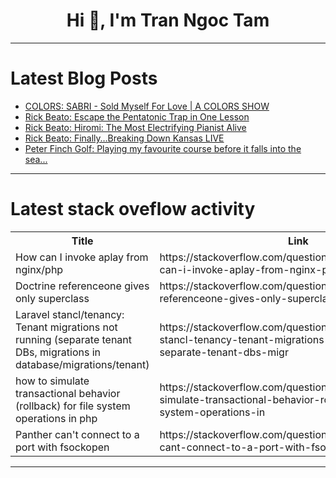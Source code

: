 <h1 align="center">Hi 👋, I'm Tran Ngoc Tam</h1>

---

# Latest Blog Posts 
<!-- BLOG-POST-LIST:START -->
- [COLORS: SABRI - Sold Myself For Love | A COLORS SHOW](https://dev.to/music_youtube/colors-sabri-sold-myself-for-love-a-colors-show-2890)
- [Rick Beato: Escape the Pentatonic Trap in One Lesson](https://dev.to/music_youtube/rick-beato-escape-the-pentatonic-trap-in-one-lesson-2760)
- [Rick Beato: Hiromi: The Most Electrifying Pianist Alive](https://dev.to/music_youtube/rick-beato-hiromi-the-most-electrifying-pianist-alive-5dbc)
- [Rick Beato: Finally…Breaking Down Kansas LIVE](https://dev.to/music_youtube/rick-beato-finallybreaking-down-kansas-live-4kh4)
- [Peter Finch Golf: Playing my favourite course before it falls into the sea...](https://dev.to/youtube_golf/peter-finch-golf-playing-my-favourite-course-before-it-falls-into-the-sea-1a)
<!-- BLOG-POST-LIST:END -->

---

# Latest stack oveflow activity
<table>
  <tr><th>Title</th><th>Link</th></tr>
  <!-- STACKOVERFLOW:START --><tr><td>How can I invoke aplay from nginx/php</td><td>https://stackoverflow.com/questions/79784224/how-can-i-invoke-aplay-from-nginx-php</td></tr><tr><td>Doctrine referenceone gives only superclass</td><td>https://stackoverflow.com/questions/79784110/doctrine-referenceone-gives-only-superclass</td></tr><tr><td>Laravel stancl/tenancy: Tenant migrations not running &lpar;separate tenant DBs, migrations in database/migrations/tenant&rpar;</td><td>https://stackoverflow.com/questions/79783835/laravel-stancl-tenancy-tenant-migrations-not-running-separate-tenant-dbs-migr</td></tr><tr><td>how to simulate transactional behavior &lpar;rollback&rpar; for file system operations in php</td><td>https://stackoverflow.com/questions/79783775/how-to-simulate-transactional-behavior-rollback-for-file-system-operations-in</td></tr><tr><td>Panther can&#39;t connect to a port with fsockopen</td><td>https://stackoverflow.com/questions/79783685/panther-cant-connect-to-a-port-with-fsockopen</td></tr><!-- STACKOVERFLOW:END -->
</table>

---


